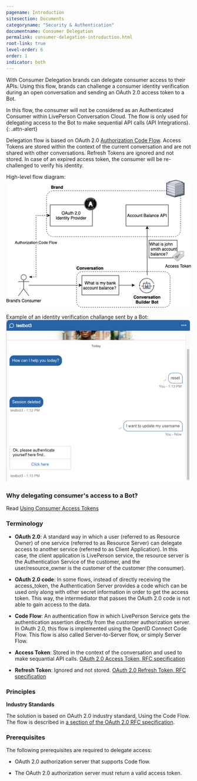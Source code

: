 ```yaml
---
pagename: Introduction
sitesection: Documents
categoryname: "Security & Authentication"
documentname: Consumer Delegation
permalink: consumer-delegation-introduction.html
root-link: true
level-order: 6
order: 1
indicator: both
---
```


With Consumer Delegation brands can delegate consumer access to their APIs. Using this flow, brands can challenge a consumer identity verification during an open conversation and sending an OAuth 2.0 access token to a Bot.

In this flow, the consumer will not be considered as an Authenticated Consumer within LivePerson Conversation Cloud. The flow is only used for delegating access to the Bot to make sequential API calls (API Integrations).
{: .attn-alert}

Delegation flow is based on OAuth 2.0 [Authorization Code Flow](https://tools.ietf.org/html/rfc6749#section-1.3.1). Access Tokens are stored within the context of the current conversation and are not shared with other conversations. Refresh Tokens are ignored and not stored. In case of an expired access token, the consumer will be re-challenged to verify his identity.

High-level flow diagram:
 <img loading="lazy" class="fancyimage" style="width:700px" src="img/ConvoBuilder/delegation_flow.png" alt="">

Example of an identity verification challange sent by a Bot:
 <img loading="lazy" class="fancyimage" style="width:500px" src="img/ConvoBuilder/creds_consumer_auth_2.png" alt="">

### Why delegating consumer's access to a Bot?

Read [Using Consumer Access Tokens](conversation-builder-integrations-using-consumer-access-tokens.html)

### Terminology

* **OAuth 2.0**: A standard way in which a user (referred to as Resource Owner) of one service (referred to as Resource Server) can delegate access to another service (referred to as Client Application). In this case, the client application is LivePerson service, the resource server is the Authentication Service of the customer, and the user/resource_owner is the customer of the customer (the consumer).

* **OAuth 2.0 code**: In some flows, instead of directly receiving the access_token, the Authentication Server provides a code which can be used only along with other secret information in order to get the access token. This way, the intermediator that passes the OAuth 2.0 code is not able to gain access to the data.

* **Code Flow**: An authentication flow in which LivePerson Service gets the authentication assertion directly from the customer authorization server. In OAuth 2.0, this flow is implemented using the OpenID Connect Code Flow. This flow is also called Server-to-Server flow, or simply Server Flow.

* **Access Token**: Stored in the context of the conversation and used to make sequantial API calls. [OAuth 2.0 Access Token, RFC specification](https://tools.ietf.org/html/rfc6749#section-1.4)

* **Refresh Token**: Ignored and not stored. [OAuth 2.0 Refresh Token, RFC specification](https://tools.ietf.org/html/rfc6749#section-1.5)

### Principles

**Industry Standards**

The solution is based on OAuth 2.0 industry standard, Using the Code Flow. The flow is described in [a section of the OAuth 2.0 RFC specification](https://tools.ietf.org/html/rfc6749#section-1.3.1).

### Prerequisites

The following prerequisites are required to delegate access:

* OAuth 2.0 authorization server that supports Code flow.

* The OAuth 2.0 authorization server must return a valid access token.

